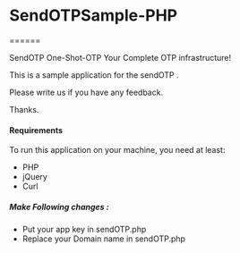 # SendOTPSample-PHP

======

SendOTP One-Shot-OTP Your Complete OTP infrastructure!

This is a sample application for the sendOTP .

Please write us if you have any feedback.

Thanks.




#### Requirements

 To run this application on your machine, you need at least:

* PHP
* jQuery 
* Curl 
 
##### Make Following changes :  

* Put your app key in sendOTP.php
* Replace your Domain name in sendOTP.php

